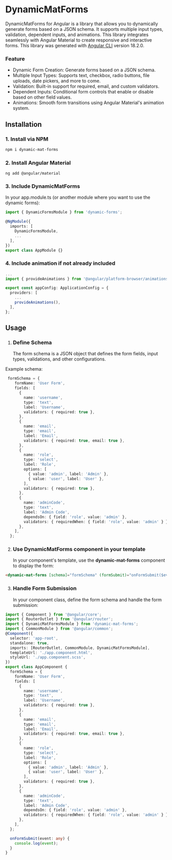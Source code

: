 # DynamicMatForms

DynamicMatForms for Angular is a library that allows you to dynamically generate forms based on a JSON schema. It supports multiple input types, validation, dependent inputs, and animations. This library integrates seamlessly with Angular Material to create responsive and interactive forms.
This library was generated with [Angular CLI](https://github.com/angular/angular-cli) version 18.2.0.

### Feature

- Dynamic Form Creation: Generate forms based on a JSON schema.
- Multiple Input Types: Supports text, checkbox, radio buttons, file uploads, date pickers, and more to come.
- Validation: Built-in support for required, email, and custom validators.
- Dependent Inputs: Conditional form controls that enable or disable based on other field values.
- Animations: Smooth form transitions using Angular Material's animation system.

## Installation

### 1. Install via NPM

```bash
npm i dynamic-mat-forms
```

### 2. Install Angular Material

```
ng add @angular/material
```

### 3. Include DynamicMatForms

In your app.module.ts (or another module where you want to use the dynamic forms):

```TypeScript
import { DynamicFormsModule } from 'dynamic-forms';

@NgModule({
  imports: [
    DynamicFormsModule,
    ...
  ],
})
export class AppModule {}
```

### 4. Include animation if not already included

```TypeScript
...
import { provideAnimations } from '@angular/platform-browser/animations';

export const appConfig: ApplicationConfig = {
  providers: [
    ...
    provideAnimations(),
  ],
};

```

## Usage

1. ### Define Schema
   The form schema is a JSON object that defines the form fields, input types, validations, and other configurations.

Example schema:

```TypeScript
 formSchema = {
    formName: 'User Form',
    fields: [
      {
        name: 'username',
        type: 'text',
        label: 'Username',
        validators: { required: true },
      },
      {
        name: 'email',
        type: 'email',
        label: 'Email',
        validators: { required: true, email: true },
      },
      {
        name: 'role',
        type: 'select',
        label: 'Role',
        options: [
          { value: 'admin', label: 'Admin' },
          { value: 'user', label: 'User' },
        ],
        validators: { required: true },
      },
      {
        name: 'adminCode',
        type: 'text',
        label: 'Admin Code',
        dependsOn: { field: 'role', value: 'admin' },
        validators: { requiredWhen: { field: 'role', value: 'admin' } },
      },
    ],
  };
```

2. ### Use DynamicMatForms component in your template
   In your component's template, use the **dynamic-mat-forms** component to display the form:

```html
<dynamic-mat-forms [schema]="formSchema" (formSubmit)="onFormSubmit($event)"></dynamic-mat-forms>
```

3. ### Handle Form Submission
   In your component class, define the form schema and handle the form submission:

```TypeScript
import { Component } from '@angular/core';
import { RouterOutlet } from '@angular/router';
import { DynamicMatFormsModule } from 'dynamic-mat-forms';
import { CommonModule } from '@angular/common';
@Component({
  selector: 'app-root',
  standalone: true,
  imports: [RouterOutlet, CommonModule, DynamicMatFormsModule],
  templateUrl: './app.component.html',
  styleUrl: './app.component.scss',
})
export class AppComponent {
  formSchema = {
    formName: 'User Form',
    fields: [
      {
        name: 'username',
        type: 'text',
        label: 'Username',
        validators: { required: true },
      },
      {
        name: 'email',
        type: 'email',
        label: 'Email',
        validators: { required: true, email: true },
      },
      {
        name: 'role',
        type: 'select',
        label: 'Role',
        options: [
          { value: 'admin', label: 'Admin' },
          { value: 'user', label: 'User' },
        ],
        validators: { required: true },
      },
      {
        name: 'adminCode',
        type: 'text',
        label: 'Admin Code',
        dependsOn: { field: 'role', value: 'admin' },
        validators: { requiredWhen: { field: 'role', value: 'admin' } },
      },
    ],
  };

  onFormSubmit(event: any) {
    console.log(event);
  }
}
```
